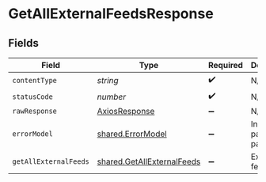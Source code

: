 # GetAllExternalFeedsResponse


## Fields

| Field                                                                    | Type                                                                     | Required                                                                 | Description                                                              |
| ------------------------------------------------------------------------ | ------------------------------------------------------------------------ | ------------------------------------------------------------------------ | ------------------------------------------------------------------------ |
| `contentType`                                                            | *string*                                                                 | :heavy_check_mark:                                                       | N/A                                                                      |
| `statusCode`                                                             | *number*                                                                 | :heavy_check_mark:                                                       | N/A                                                                      |
| `rawResponse`                                                            | [AxiosResponse](https://axios-http.com/docs/res_schema)                  | :heavy_minus_sign:                                                       | N/A                                                                      |
| `errorModel`                                                             | [shared.ErrorModel](../../models/shared/errormodel.md)                   | :heavy_minus_sign:                                                       | Invalid parameters passed                                                |
| `getAllExternalFeeds`                                                    | [shared.GetAllExternalFeeds](../../models/shared/getallexternalfeeds.md) | :heavy_minus_sign:                                                       | External feeds                                                           |